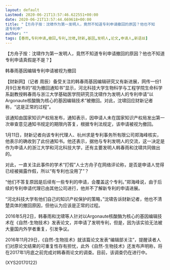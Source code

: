 ```yaml
---
layout: default
Lastmod: 2020-06-21T13:57:46.622551+00:00
date: 2020-06-21T13:57:44.669618+00:00
title: "【方舟子按：沈啸作为第一发明人，竟然不知道专利申请撤回的原因？他也不知
道专利申"
author: ""
tags: [春雨,专利申请,撤回,专利,沈啸,财新,基因,发明人,论文,申请人,新语丝]
---
```


【方舟子按：沈啸作为第一发明人，竟然不知道专利申请撤回的原因？他也不知道专利申请真假是不是？】

韩春雨基因编辑专利申请被视为撤回

【财新网】（记者 周辰）备受关注的韩春雨基因编辑研究又有新进展，网传一份1月9日发布的“视为撤回通知书”显示，河北科技大学生物科学与工程学院生命科学系副教授韩春雨与浙江大学基础医学院研究员沈啸作为发明人的专利申请“以Argonaute核酸酶为核心的基因编辑技术”被撤回。对此，沈啸回应财新记者称，“这是正常的过程”。

该通知由国家知识产权局发布，通知表示，因申请人未在国家知识产权局发出第一次审查意见通知书规定的期限内答复，根据专利法规定，该申请被视为撤回。

1月11日，财新记者向该专利代理人、杭州求是专利事务所有限公司郑海峰核实，他表示的确收到了此份通知书。他还表示，据他与专利发明人的交流，这一决定是作为申请人的浙江大学和河北科技大学，还有主要发明人韩春雨和沈啸共同做出的。

对此，一直关注此事件的学术“打假”人士方舟子在网络评论称，是否是申请人觉得已经被揭露作假，所以“有专利也没用了”？

“他们不答复原因是后续有一些专利的申请，会覆盖这个专利。”郑海峰说，由于后续的专利申请代理已由其他公司进行，他并不了解新专利的申请进展。

“河北科技大学有他们自己的知识产权保护的策略，”沈啸告诉财新记者，他也不清楚具体的撤回原因，但他认为应该是正常的过程。

2016年5月2日，韩春雨和沈啸等人针对以Argonaute核酸酶为核心的基因编辑技术在《自然-生物技术》发表论文，并申请了发明专利，但是，因为该实验无法被大量国内外学者重复，引发争议。

2016年11月29日，《自然-生物技术》就该篇论文发表“编辑部关注”，提醒读者人们对原论文结果的可重复性存有担忧，此外《自然-生物技术》还发布声明称，将在2017年1月底之前完成对韩春雨论文的调查。目前，该调查仍在进行中。

(XYS20170122)


